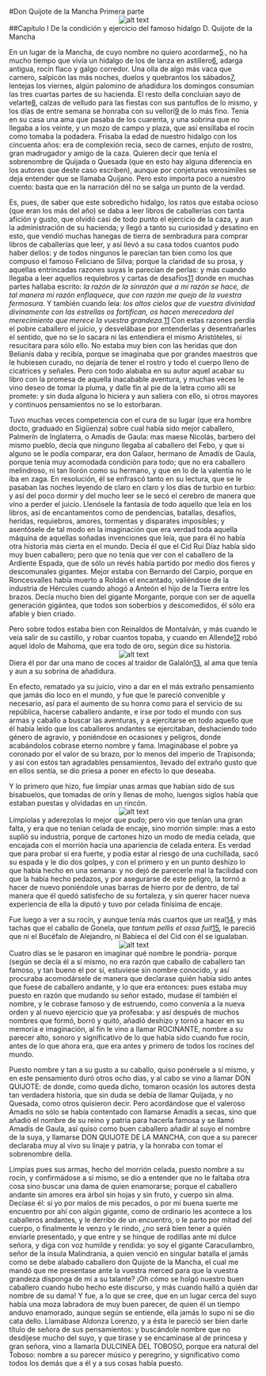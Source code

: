 #Don Quijote de la Mancha
Primera parte
<span style="display:block;text-align:center">
![alt text](http://www.cervantesvirtual.com/s3/BVMC_OBRAS/fef/cf8/b48/2b1/11d/fac/c70/021/85c/e60/64/mimes/imagenes/fefcf8b4-82b1-11df-acc7-002185ce6064_16.jpg)
</span>
##Capítulo I
De la condición y ejercicio del famoso hidalgo D. Quijote de la Mancha

En un lugar de la Mancha, de cuyo nombre no quiero acordarme[5](http://www.cervantesvirtual.com/obra-visor/el-ingenioso-hidalgo-don-quijote-de-la-mancha--10/html/fefcf8b4-82b1-11df-acc7-002185ce6064_1.html#N_5_)., no ha mucho tiempo que vivía un hidalgo de los de lanza en astillero[6](http://www.cervantesvirtual.com/obra-visor/el-ingenioso-hidalgo-don-quijote-de-la-mancha--10/html/fefcf8b4-82b1-11df-acc7-002185ce6064_1.html#N_6_), adarga antigua, rocín flaco y galgo corredor. Una olla de algo más vaca que carnero, salpicón las más noches, duelos y quebrantos los sábados[7](http://www.cervantesvirtual.com/obra-visor/el-ingenioso-hidalgo-don-quijote-de-la-mancha--10/html/fefcf8b4-82b1-11df-acc7-002185ce6064_1.html#N_7_), lentejas los viernes, algún palomino de añadidura los domingos consumían las tres cuartas partes de su hacienda. El resto della concluían sayo de velarte[8](http://www.cervantesvirtual.com/obra-visor/el-ingenioso-hidalgo-don-quijote-de-la-mancha--10/html/fefcf8b4-82b1-11df-acc7-002185ce6064_1.html#N_8_), calzas de velludo para las fiestas con sus pantuflos de lo mismo, y los días de entre semana se honraba con su vellorí[9](http://www.cervantesvirtual.com/obra-visor/el-ingenioso-hidalgo-don-quijote-de-la-mancha--10/html/fefcf8b4-82b1-11df-acc7-002185ce6064_1.html#N_9_) de lo más fino. Tenía en su casa una ama que pasaba de los cuarenta, y una sobrina que no llegaba a los veinte, y un mozo de campo y plaza, que así ensillaba el rocín como tomaba la podadera. Frisaba la edad de nuestro hidalgo con los cincuenta años: era de complexión recia, seco de carnes, enjuto de rostro, gran madrugador y amigo de la caza. Quieren decir que tenía el sobrenombre de Quijada o Quesada (que en esto hay alguna diferencia en los autores que deste caso escriben), aunque por conjeturas verosímiles se deja entender que se llamaba Quijano. Pero esto importa poco a nuestro cuento: basta que en la narración dél no se salga un punto de la verdad.

Es, pues, de saber que este sobredicho hidalgo, los ratos que estaba ocioso (que eran los más del año) se daba a leer libros de caballerías con tanta afición y gusto, que olvidó casi de todo punto el ejercicio de la caza, y aun la administración de su hacienda; y llegó a tanto su curiosidad y desatino en esto, que vendió muchas hanegas de tierra de sembradura para comprar libros de caballerías que leer, y así llevó a su casa todos cuantos pudo haber dellos: y de todos ningunos le parecían tan bien como los que compuso el famoso Feliciano de Silva; porque la claridad de su prosa, y aquellas entrincadas razones suyas le parecían de perlas: y más cuando llegaba a leer aquellos requiebros y cartas de desafíos[11](http://www.cervantesvirtual.com/obra-visor/el-ingenioso-hidalgo-don-quijote-de-la-mancha--10/html/fefcf8b4-82b1-11df-acc7-002185ce6064_1.html#N_11_) donde en muchas partes hallaba escrito: _la razón de la sinrazón que a mi razón se hace, de tal manera mi razón enflaquece, que con razón me quejo de la vuestra fermosura._ Y también cuando leía: _los altos cielos que de vuestra divinidad divinamente con las estrellas os fortifican, os hacen merecedora del merecimiento que merece la vuestra grandeza._[11](http://www.cervantesvirtual.com/obra-visor/el-ingenioso-hidalgo-don-quijote-de-la-mancha--10/html/fefcf8b4-82b1-11df-acc7-002185ce6064_1.html#N_11_) Con estas razones perdía el pobre caballero el juicio, y desvelábase por entenderlas y desentrañarles el sentido, que no se lo sacara ni las entendiera el mismo Aristóteles, si resucitara para sólo ello. No estaba muy bien con las heridas que don Belianís daba y recibía, porque se imaginaba que por grandes maestros que le hubiesen curado, no dejaría de tener el rostro y todo el cuerpo lleno de cicatrices y señales. Pero con todo alababa en su autor aquel acabar su libro con la promesa de aquella inacabable aventura, y muchas veces le vino deseo de tomar la pluma, y dalle fin al pie de la letra como allí se promete: y sin duda alguna lo hiciera y aun saliera con ello, si otros mayores y continuos pensamientos no se lo estorbaran.

Tuvo muchas veces competencia con el cura de su lugar (que era hombre docto, graduado en Sigüenza) sobre cual había sido mejor caballero, Palmerín de Inglaterra, o Amadís de Gaula: mas maese Nicolás, barbero del mismo pueblo, decía que ninguno llegaba al caballero del Febo, y que si alguno se le podía comparar, era don Galaor, hermano de Amadís de Gaula, porque tenía muy acomodada condición para todo; que no era caballero melindroso, ni tan llorón como su hermano, y que en lo de la valentía no le iba en zaga. En resolución, él se enfrascó tanto en su lectura, que se le pasaban las noches leyendo de claro en claro y los días de turbio en turbio: y así del poco dormir y del mucho leer se le secó el cerebro de manera que vino a perder el juicio. Llenósele la fantasía de todo aquello que leía en los libros, así de encantamentos como de pendencias, batallas, desafíos, heridas, requiebros, amores, tormentas y disparates imposibles; y asentósele de tal modo en la imaginación que era verdad toda aquella máquina de aquellas soñadas invenciones que leía, que para él no había otra historia más cierta en el mundo. Decía él que el Cid Rui Díaz había sido muy buen caballero; pero que no tenía que ver con el caballero de la Ardiente Espada, que de sólo un revés había partido por medio dos fieros y descomunales gigantes. Mejor estaba con Bernardo del Carpio, porque en Roncesvalles había muerto a Roldán el encantado, valiéndose de la industria de Hércules cuando ahogó a Anteón el hijo de la Tierra entre los brazos. Decía mucho bien del gigante Morgante, porque con ser de aquella generación gigántea, que todos son soberbios y descomedidos, él sólo era afable y bien criado.

Pero sobre todos estaba bien con Reinaldos de Montalván, y más cuando le veía salir de su castillo, y robar cuantos topaba, y cuando en Allende[12](http://www.cervantesvirtual.com/obra-visor/el-ingenioso-hidalgo-don-quijote-de-la-mancha--10/html/fefcf8b4-82b1-11df-acc7-002185ce6064_1.html#N_12_) robó aquel ídolo de Mahoma, que era todo de oro, según dice su historia.
<span style="display:block;text-align:center">
![alt text](http://www.cervantesvirtual.com/s3/BVMC_OBRAS/fef/cf8/b48/2b1/11d/fac/c70/021/85c/e60/64/mimes/imagenes/fefcf8b4-82b1-11df-acc7-002185ce6064_18.jpg)
</span>
Diera él por dar una mano de coces al traidor de Galalón[13](http://www.cervantesvirtual.com/obra-visor/el-ingenioso-hidalgo-don-quijote-de-la-mancha--10/html/fefcf8b4-82b1-11df-acc7-002185ce6064_1.html#N_13_), al ama que tenía y aun a su sobrina de añadidura.

En efecto, rematado ya su juicio, vino a dar en el más extraño pensamiento que jamás dio loco en el mundo, y fue que le pareció convenible y necesario, así para el aumento de su honra como para el servicio de su república, hacerse caballero andante, e irse por todo el mundo con sus armas y caballo a buscar las aventuras, y a ejercitarse en todo aquello que él había leído que los caballeros andantes se ejercitaban, deshaciendo todo género de agravio, y poniéndose en ocasiones y peligros, donde acabándolos cobrase eterno nombre y fama. Imaginábase el pobre ya coronado por el valor de su brazo, por lo menos del imperio de Trapisonda; y así con estos tan agradables pensamientos, llevado del extraño gusto que en ellos sentía, se dio priesa a poner en efecto lo que deseaba.

Y lo primero que hizo, fue limpiar unas armas que habían sido de sus bisabuelos, que tomadas de orín y llenas de moho, luengos siglos había que estaban puestas y olvidadas en un rincón.
<span style="display:block;text-align:center">
![alt text](http://www.cervantesvirtual.com/s3/BVMC_OBRAS/fef/cf8/b48/2b1/11d/fac/c70/021/85c/e60/64/mimes/imagenes/fefcf8b4-82b1-11df-acc7-002185ce6064_21.jpg)
</span>
Limpiolas y aderezolas lo mejor que pudo; pero vio que tenían una gran falta, y era que no tenían celada de encaje, sino morrión simple: mas a esto suplió su industria, porque de cartones hizo un modo de media celada, que encajada con el morrión hacia una apariencia de celada entera. Es verdad que para probar si era fuerte, y podía estar al riesgo de una cuchillada, sacó su espada y le dio dos golpes, y con el primero y en un punto deshizo lo que había hecho en una semana: y no dejó de parecerle mal la facilidad con que la había hecho pedazos, y por asegurarse de este peligro, la tornó a hacer de nuevo poniéndole unas barras de hierro por de dentro, de tal manera que él quedó satisfecho de su fortaleza, y sin querer hacer nueva experiencia de ella la diputó y tuvo por celada finísima de encaje.

Fue luego a ver a su rocín, y aunque tenía más cuartos que un real[14](http://www.cervantesvirtual.com/obra-visor/el-ingenioso-hidalgo-don-quijote-de-la-mancha--10/html/fefcf8b4-82b1-11df-acc7-002185ce6064_1.html#N_14_), y más tachas que el caballo de Gonela, que _tantum pellis et ossa fuit_[15](http://www.cervantesvirtual.com/obra-visor/el-ingenioso-hidalgo-don-quijote-de-la-mancha--10/html/fefcf8b4-82b1-11df-acc7-002185ce6064_1.html#N_15_), le pareció que ni el Bucéfalo de Alejandro, ni Babieca el del Cid con él se igualaban.
<span style="display:block;text-align:center">
![alt text](http://www.cervantesvirtual.com/s3/BVMC_OBRAS/fef/cf8/b48/2b1/11d/fac/c70/021/85c/e60/64/mimes/imagenes/fefcf8b4-82b1-11df-acc7-002185ce6064_23.jpg)
</span>
Cuatro días se le pasaron en imaginar qué nombre le pondría- porque (según se decía él a sí mismo, no era razón que caballo de caballero tan famoso, y tan bueno el por sí, estuviese sin nombre conocido, y así procuraba acomodársele de manera que declarase quién había sido antes que fuese de caballero andante, y lo que era entonces: pues estaba muy puesto en razón que mudando su señor estado, mudase él también el nombre, y le cobrase famoso y de estruendo, como convenía a la nueva orden y al nuevo ejercicio que ya profesaba: y así después de muchos nombres que formó, borró y quitó, añadió deshizo y tornó a hacer en su memoria e imaginación, al fin le vino a llamar ROCINANTE, nombre a su parecer alto, sonoro y significativo de lo que había sido cuando fue rocín, antes de lo que ahora era, que era antes y primero de todos los rocines del mundo.

Puesto nombre y tan a su gusto a su caballo, quiso ponérsele a sí mismo, y en este pensamiento duró otros ocho días, y al cabo se vino a llamar DON QUIJOTE: de donde, como queda dicho, tomaron ocasión los autores desta tan verdadera historia, que sin duda se debía de llamar Quijada, y no Quesada, como otros quisieron decir. Pero acordándose que el valeroso Amadís no sólo se había contentado con llamarse Amadís a secas, sino que añadió el nombre de su reino y patria para hacerla famosa y se llamó Amadís de Gaula, así quiso como buen caballero añadir al suyo el nombre de la suya, y llamarse DON QUIJOTE DE LA MANCHA, con que a su parecer declaraba muy al vivo su linaje y patria, y la honraba con tomar el sobrenombre della.

Limpias pues sus armas, hecho del morrión celada, puesto nombre a su rocín, y confirmádose a sí mismo, se dio a entender que no le faltaba otra cosa sino buscar una dama de quien enamorarse; porque el caballero andante sin amores era árbol sin hojas y sin fruto, y cuerpo sin alma. Decíase él: si yo por malos de mis pecados, o por mi buena suerte me encuentro por ahí con algún gigante, como de ordinario les acontece a los caballeros andantes, y le derribo de un encuentro, o le parto por mitad del cuerpo, o finalmente le venzo y le rindo, ¿no será bien tener a quién enviarle presentado, y que entre y se hinque de rodillas ante mi dulce señora, y diga con voz humilde y rendida: yo soy el gigante Caraculiambro, señor de la ínsula Malindrania, a quien venció en singular batalla el jamás como se debe alabado caballero don Quijote de la Mancha, el cual me mandó que me presentase ante la vuestra merced para que la vuestra grandeza disponga de mí a su talante? ¡Oh cómo se holgó nuestro buen caballero cuando hubo hecho este discurso, y más cuando halló a quién dar nombre de su dama! Y fue, a lo que se cree, que en un lugar cerca del suyo había una moza labradora de muy buen parecer, de quien él un tiempo anduvo enamorado, aunque según se entiende, ella jamás lo supo ni se dio cata dello. Llamábase Aldonza Lorenzo, y a ésta le pareció ser bien darle título de señora de sus pensamientos: y buscándole nombre que no desdijese mucho del suyo, y que tirase y se encaminase al de princesa y gran señora, vino a llamarla DULCINEA DEL TOBOSO, porque era natural del Toboso: nombre a su parecer músico y peregrino, y significativo como todos los demás que a él y a sus cosas había puesto.
